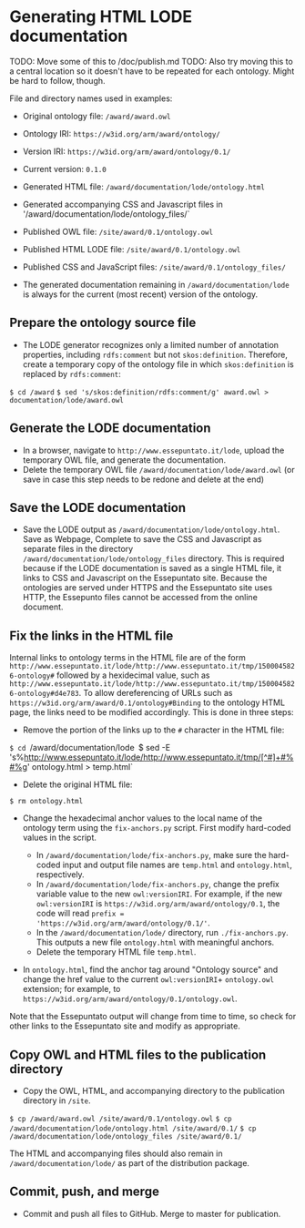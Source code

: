 # Generating HTML LODE documentation

TODO: Move some of this to /doc/publish.md
TODO: Also try moving this to a central location so it doesn't have to be repeated for each ontology. Might be hard to follow, though.

File and directory names used in examples:
* Original ontology file: `/award/award.owl`
* Ontology IRI: `https://w3id.org/arm/award/ontology/`
* Version IRI: `https://w3id.org/arm/award/ontology/0.1/`
* Current version: `0.1.0`
* Generated HTML file: `/award/documentation/lode/ontology.html`
* Generated accompanying CSS and Javascript files in '/award/documentation/lode/ontology_files/`
* Published OWL file: `/site/award/0.1/ontology.owl`
* Published HTML LODE file: `/site/award/0.1/ontology.owl`             
* Published CSS and JavaScript files: `/site/award/0.1/ontology_files/`


* The generated documentation remaining in `/award/documentation/lode` is always for the current (most recent) version of the ontology.


## Prepare the ontology source file

* The LODE generator recognizes only a limited number of annotation properties, including `rdfs:comment` but not `skos:definition`. Therefore, create a temporary copy of the ontology file in which `skos:definition` is replaced by `rdfs:comment`:

`$ cd /award`
`$ sed 's/skos:definition/rdfs:comment/g' award.owl > documentation/lode/award.owl`

## Generate the LODE documentation

* In a browser, navigate to `http://www.essepuntato.it/lode`, upload the temporary OWL file, and generate the documentation.
* Delete the temporary OWL file `/award/documentation/lode/award.owl` (or save in case this step needs to be redone and delete at the end)


## Save the LODE documentation

* Save the LODE output as `/award/documentation/lode/ontology.html`. Save as Webpage, Complete to save the CSS and Javascript as separate files in the directory `/award/documentation/lode/ontology_files` directory. This is required because if the LODE documentation is saved as a single HTML file, it links to CSS and Javascript on the Essepuntato site. Because the ontologies are served under HTTPS and the Essepuntato site uses HTTP, the Essepunto files cannot be accessed from the online document. 


## Fix the links in the HTML file

Internal links to ontology terms in the HTML file are of the form `http://www.essepuntato.it/lode/http://www.essepuntato.it/tmp/1500045826-ontology#` followed by a hexidecimal value, such as `http://www.essepuntato.it/lode/http://www.essepuntato.it/tmp/1500045826-ontology#d4e783`. To allow dereferencing of URLs such as `https://w3id.org/arm/award/0.1/ontology#Binding` to the ontology HTML page, the links need to be modified accordingly. This is done in three steps:

* Remove the portion of the links up to the `#` character in the HTML file:

`$ cd `/award/documentation/lode`
`$ sed -E 's%http://www.essepuntato.it/lode/http://www.essepuntato.it/tmp/[^#]+#%#%g' ontology.html > temp.html`

* Delete the original HTML file:

`$ rm ontology.html`


* Change the hexadecimal anchor values to the local name of the ontology term using the `fix-anchors.py` script. First modify hard-coded values in the script.

  * In `/award/documentation/lode/fix-anchors.py`, make sure the hard-coded input and output file names are `temp.html` and `ontology.html`, respectively.
  * In `/award/documentation/lode/fix-anchors.py`, change the prefix variable value to the new `owl:versionIRI`. For example, if the new `owl:versionIRI` is `https://w3id.org/arm/award/ontology/0.1`, the code will read `prefix = 'https://w3id.org/arm/award/ontology/0.1/'`.
  * In the `/award/documentation/lode/` directory, run `./fix-anchors.py`. This outputs a new file `ontology.html` with meaningful anchors. 
  * Delete the temporary HTML file `temp.html`.

* In `ontology.html`, find the anchor tag around "Ontology source" and change the href value to the current `owl:versionIRI`+ `ontology.owl` extension; for example, to `https://w3id.org/arm/award/ontology/0.1/ontology.owl`.

Note that the Essepuntato output will change from time to time, so check for other links to the Essepuntato site and modify as appropriate.

## Copy OWL and HTML files to the publication directory

* Copy the OWL, HTML, and accompanying directory to the publication directory in `/site`.

`$ cp /award/award.owl /site/award/0.1/ontology.owl`
`$ cp /award/documentation/lode/ontology.html /site/award/0.1/`
`$ cp /award/documentation/lode/ontology_files /site/award/0.1/`

The HTML and accompanying files should also remain in `/award/documentation/lode/` as part of the distribution package.

## Commit, push, and merge

* Commit and push all files to GitHub. Merge to master for publication.
